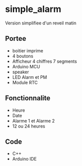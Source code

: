 # simple_alarm

Version simplifiee d'un reveil matin

## Portee

+ boitier imprime
+ 4 boutons
+ Afficheur 4 chiffres 7 segments
+ Arduino MCU
+ speaker
+ LED Alarm et PM
+ Module RTC 


## Fonctionnalite

+ Heure
+ Date
+ Alarme 1 et Alarme 2
+ 12 ou 24 heures

## Code

+ C++
+ Arduino IDE
